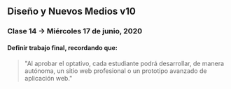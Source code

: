 ## Diseño y Nuevos Medios v10 

### Clase 14 → Miércoles 17 de junio, 2020

#### Definir trabajo final, recordando que: 

> "Al aprobar el optativo, cada estudiante podrá desarrollar, de manera autónoma, un sitio web profesional o un prototipo avanzado de aplicación web."
